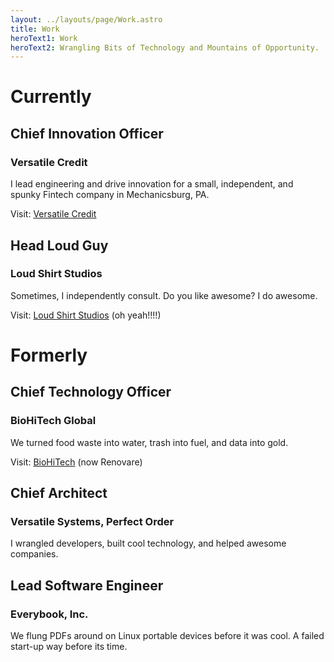 ```yaml
---
layout: ../layouts/page/Work.astro
title: Work
heroText1: Work
heroText2: Wrangling Bits of Technology and Mountains of Opportunity.
---
```


# Currently

## Chief Innovation Officer
### Versatile Credit
I lead engineering and drive innovation for a small, independent, and spunky Fintech company in Mechanicsburg, PA.

Visit: [Versatile Credit](https://versatilecredit.com)


## Head Loud Guy
### Loud Shirt Studios
Sometimes, I independently consult. Do you like awesome? I do awesome.

Visit: [Loud Shirt Studios](https://loudshirtstudios.com) (oh yeah!!!!)


# Formerly

## Chief Technology Officer
### BioHiTech Global
We turned food waste into water, trash into fuel, and data into gold.

Visit: [BioHiTech](https://renovareenv.com/) (now Renovare)


## Chief Architect
### Versatile Systems, Perfect Order
I wrangled developers, built cool technology, and helped awesome companies.


## Lead Software Engineer
### Everybook, Inc.
We flung PDFs around on Linux portable devices before it was cool. A failed start-up way before its time.
